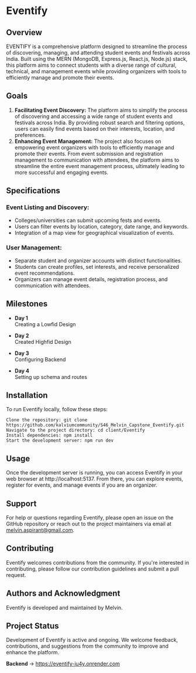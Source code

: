 # Eventify

## Overview
EVENTIFY is a comprehensive platform designed to streamline the process of discovering, managing, and attending student events and festivals across India. Built using the MERN (MongoDB, Express.js, React.js, Node.js) stack, this platform aims to connect students with a diverse range of cultural, technical, and management events while providing organizers with tools to efficiently manage and promote their events.


## Goals
1. **Facilitating Event Discovery:** The platform aims to simplify the process of discovering and accessing a wide range of student events and festivals across India. By providing robust search and filtering options, users can easily find events based on their interests, location, and preferences.
2. **Enhancing Event Management:** The project also focuses on empowering event organizers with tools to efficiently manage and promote their events. From event submission and registration management to communication with attendees, the platform aims to streamline the entire event management process, ultimately leading to more successful and engaging events.

## Specifications
### Event Listing and Discovery:
- Colleges/universities can submit upcoming fests and events.
- Users can filter events by location, category, date range, and keywords.
- Integration of a map view for geographical visualization of events.

### User Management:
- Separate student and organizer accounts with distinct functionalities.
- Students can create profiles, set interests, and receive personalized event recommendations.
- Organizers can manage event details, registration process, and communication with attendees.

## Milestones
- **Day 1**  
Creating a Lowfid Design

- **Day 2**  
Created Highfid Design

- **Day 3**   
Configuring Backend

- **Day 4**  
Setting up schema and routes
## Installation

To run Eventify locally, follow these steps:

    Clone the repository: git clone https://github.com/kalviumcommunity/S46_Melvin_Capstone_Eventify.git
    Navigate to the project directory: cd client/Eventify
    Install dependencies: npm install
    Start the development server: npm run dev
## Usage

Once the development server is running, you can access Eventify in your web browser at http://localhost:5137. From there, you can explore events, register for events, and manage events if you are an organizer.

## Support

For help or questions regarding Eventify, please open an issue on the GitHub repository or reach out to the project maintainers via email at melvin.aspirant@gmail.com.
## Contributing

Eventify welcomes contributions from the community. If you're interested in contributing, please follow our contribution guidelines and submit a pull request.
## Authors and Acknowledgment

Eventify is developed and maintained by Melvin.

## Project Status

Development of Eventify is active and ongoing. We welcome feedback, contributions, and suggestions from the community to improve and enhance the platform.

**Backend** -> https://eventify-iu4y.onrender.com